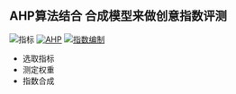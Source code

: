 ## AHP算法结合 合成模型来做创意指数评测  

![指标](https://img.shields.io/badge/%E6%8C%87%E6%A0%87-CTR%20CVR%20SPEND-orange)
[![AHP](https://img.shields.io/badge/AHP-%E5%B1%82%E6%AC%A1%E5%88%86%E6%9E%90%E6%B3%95-yellow)](https://baike.baidu.com/item/%E5%B1%82%E6%AC%A1%E5%88%86%E6%9E%90%E6%B3%95/1672)
[![指数编制](https://img.shields.io/badge/%E6%8C%87%E6%95%B0%E7%BC%96%E5%88%B6-%E6%96%B9%E6%B3%95-red)](https://www.jianshu.com/p/a5a12c520db1)

- 选取指标
- 测定权重
- 指数合成
